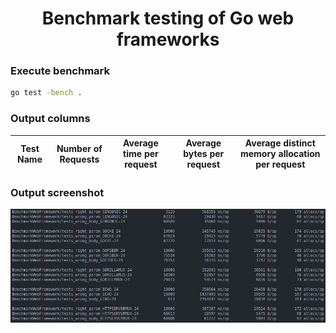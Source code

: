 <h1 align="center">
    Benchmark testing of Go web frameworks
</h1>

### Execute benchmark

```bash
go test -bench .
```

### Output columns

| Test Name | Number of Requests | Average time per request | Average bytes per request | Average distinct memory allocation per request |
| --------- | ------------------ | ------------------------ | ------------------------- | ---------------------------------------------- |

### Output screenshot

<p align="center">
    <img src="./screenshot/bench.png"/>
</p>
